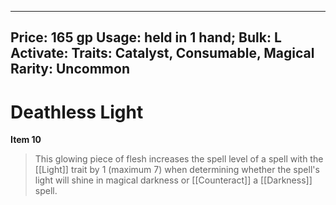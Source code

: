 
---
Price: 165 gp
Usage: held in 1 hand;
Bulk: L
Activate: 
Traits: Catalyst, Consumable, Magical
Rarity: Uncommon
---

# Deathless Light

**Item 10**

> This glowing piece of flesh increases the spell level of a spell with the [[Light]] trait by 1 (maximum 7) when determining whether the spell's light will shine in magical darkness or [[Counteract]] a [[Darkness]] spell.
